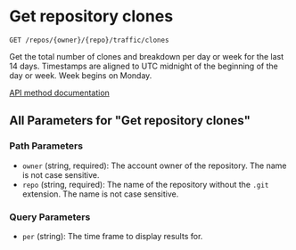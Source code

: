 # Get repository clones

`GET /repos/{owner}/{repo}/traffic/clones`

Get the total number of clones and breakdown per day or week for the last 14 days. Timestamps are aligned to UTC midnight of the beginning of the day or week. Week begins on Monday.

[API method documentation](https://docs.github.com/rest/metrics/traffic#get-repository-clones)

## All Parameters for "Get repository clones"

### Path Parameters

- `owner` (string, required): The account owner of the repository. The name is not case sensitive.
- `repo` (string, required): The name of the repository without the `.git` extension. The name is not case sensitive.
### Query Parameters

- `per` (string): The time frame to display results for.